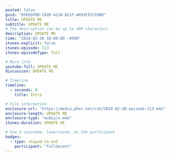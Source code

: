 ```yaml
---
posted: false
guid: "65EE6FDD-C02D-4238-B21F-A091F5CC93B8"
title: UPDATE ME
subtitle: UPDATE ME
# The description can be up to 400 characters
description: UPDATE ME 
time: "2024-02-20 18:00:00 -0500"
itunes-explicit: false
itunes-episode: 113
itunes-episodeType: full

# More info
youtube-full: UPDATE ME
discussion: UPDATE ME

# Timeline
timeline:
  - seconds: 0
    title: Intro

# File information
enclosure-url: "https://media.phor.net/csh/2024-02-20-episode-113.m4a"
enclosure-length: UPDATE ME
enclosure-type: "audio/x-m4a"
itunes-duration: UPDATE ME

# Use X username, lowercased, as the participant
badges:
  - type: stayed-to-end
    participant: "fulldecent"
---
```


<!--end of quick notes-->

